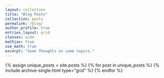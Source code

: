 ```yaml
---
layout: collection
title: "Blog Posts"
collection: posts
permalink: /blog/
author_profile: true
entries_layout: grid
classes: wide
mathjax: true
use_math: true
excerpt: "Some Thoughts on some topics."
---
```


<div class="grid__wrapper">
  {% assign unique_posts = site.posts %}
  {% for post in unique_posts %}
    {% include archive-single.html type="grid" %}
  {% endfor %}
</div>
